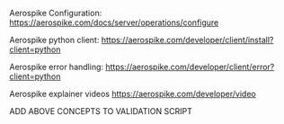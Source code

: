 Aerospike Configuration:
https://aerospike.com/docs/server/operations/configure

Aerospike python client:
https://aerospike.com/developer/client/install?client=python

Aerospike error handling:
https://aerospike.com/developer/client/error?client=python

Aerospike explainer videos
https://aerospike.com/developer/video

ADD ABOVE CONCEPTS TO VALIDATION SCRIPT